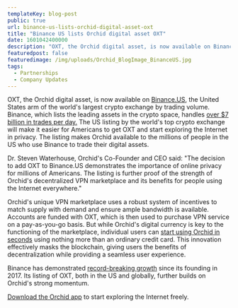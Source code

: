 ```yaml
---
templateKey: blog-post
public: true
url: binance-us-lists-orchid-digital-asset-oxt
title: "Binance US lists Orchid digital asset OXT"
date: 1601042400000
description: "OXT, the Orchid digital asset, is now available on Binance.US, the United States arm of the world’s largest crypto exchange by trading volume."
featuredpost: false
featuredimage: /img/uploads/Orchid_BlogImage_BinanceUS.jpg
tags:
  - Partnerships
  - Company Updates
---
```

OXT, the Orchid digital asset, is now available on [Binance.US](https://www.binance.us/en/home), the United States arm of the world's largest crypto exchange by trading volume. Binance, which lists the leading assets in the crypto space, handles [over $7 billion in trades per day.](https://coinmarketcap.com/exchanges/binance/) The US listing by the world's top crypto exchange will make it easier for Americans to get OXT and start exploring the Internet in privacy. The listing makes Orchid available to the millions of people in the US who use Binance to trade their digital assets.

Dr. Steven Waterhouse, Orchid's Co-Founder and CEO said: "The decision to add OXT to Binance.US demonstrates the importance of online privacy for millions of Americans. The listing is further proof of the strength of Orchid's decentralized VPN marketplace and its benefits for people using the Internet everywhere."

Orchid's unique VPN marketplace uses a robust system of incentives to match supply with demand and ensure ample bandwidth is available. Accounts are funded with OXT, which is then used to purchase VPN service on a pay-as-you-go basis. But while Orchid's digital currency is key to the functioning of the marketplace, individual users can [start using Orchid in seconds](https://blog.orchid.com/how-to-start-using-orchids-crypto-vpn-in-seconds/) using nothing more than an ordinary credit card. This innovation effectively masks the blockchain, giving users the benefits of decentralization while providing a seamless user experience.

Binance has demonstrated [record-breaking growth](https://coinpedia.org/news/binance-fastest-profitable-unicorn/#:~:text=Binance%20is%20fastest%20profitable%20startup%20to%20achieve%20unicorn%20status%20in%20history,-By%20David%20Follow&text=Binance%20is%20now%20probably%20the,valuation%20of%20over%20%241%20billion.) since its founding in 2017. Its listing of OXT, both in the US and globally, further builds on Orchid's strong momentum.

[Download the Orchid app](https://www.orchid.com/download) to start exploring the Internet freely.